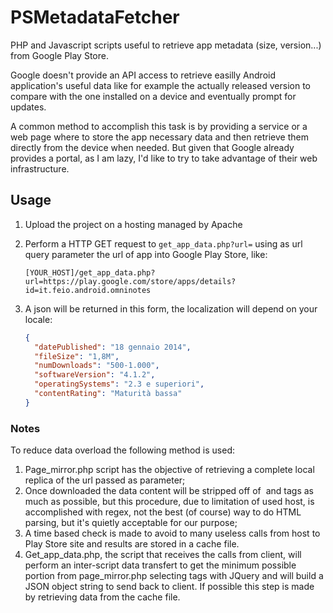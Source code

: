 PSMetadataFetcher
========================

PHP and Javascript scripts useful to retrieve app metadata (size, version...) from Google Play Store.

Google doesn't provide an API access to retrieve easilly Android application's useful data like for example the actually released version to compare with the one installed on a device and eventually prompt for updates.

A common method to accomplish this task is by providing a service or a web page where to store the app necessary  data and then retrieve them directly from the device when needed.
But given that Google already provides a portal, as I am lazy, I'd like to try to take advantage of their web infrastructure.

## Usage

1. Upload the project on a hosting managed by Apache

2. Perform a HTTP GET request to ``` get_app_data.php?url= ``` using as url query parameter the url of app into Google Play Store, like:

   ```http
   [YOUR_HOST]/get_app_data.php?url=https://play.google.com/store/apps/details?id=it.feio.android.omninotes
   ```

3. A json will be returned in this form, the localization will depend on your locale:

   ```json
   {
     "datePublished": "18 gennaio 2014", 
     "fileSize": "1,8M", 
     "numDownloads": "500-1.000", 
     "softwareVersion": "4.1.2", 
     "operatingSystems": "2.3 e superiori", 
     "contentRating": "Maturità bassa"
   }
   ```

### Notes

To reduce data overload the following method is used:

1. Page_mirror.php script has the objective of retrieving a complete local replica of the url passed as parameter;
2. Once downloaded the data content will be stripped off of <img> and <src> tags as much as possible, but this procedure, due to limitation of used host, is accomplished with regex, not the best (of course) way to do HTML parsing, but it's quietly acceptable for our purpose;
3. A time based check is made to avoid to many useless calls from host to Play Store site and results are stored in a cache file. 
4. Get_app_data.php, the script that receives the calls from client, will perform an inter-script data transfert to get the minimum possible portion from page_mirror.php selecting tags with JQuery and will build a JSON object string to send back to client. If possible this step is made by retrieving data from the cache file.
